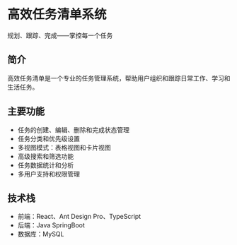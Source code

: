 # 高效任务清单系统

规划、跟踪、完成——掌控每一个任务

## 简介
高效任务清单是一个专业的任务管理系统，帮助用户组织和跟踪日常工作、学习和生活任务。

## 主要功能
- 任务的创建、编辑、删除和完成状态管理
- 任务分类和优先级设置
- 多视图模式：表格视图和卡片视图
- 高级搜索和筛选功能
- 任务数据统计和分析
- 多用户支持和权限管理

## 技术栈
- 前端：React、Ant Design Pro、TypeScript
- 后端：Java SpringBoot
- 数据库：MySQL
